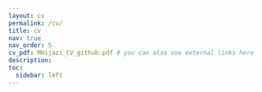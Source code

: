 ```yaml
---
layout: cv
permalink: /cv/
title: cv
nav: true
nav_order: 5
cv_pdf: MHijazi_CV_github.pdf # you can also use external links here
description:
toc:
  sidebar: left
---
```

